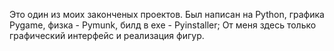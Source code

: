 Это один из моих законченых проектов. Был написан на Python, графика Pygame, физка - Pymunk, билд в exe - Pyinstaller;
От меня здесь только графический интерфейс и реализация фигур.
